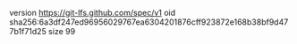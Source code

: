 version https://git-lfs.github.com/spec/v1
oid sha256:6a3df247ed96956029767ea6304201876cff923872e168b38bf9d477b1f71d25
size 99
